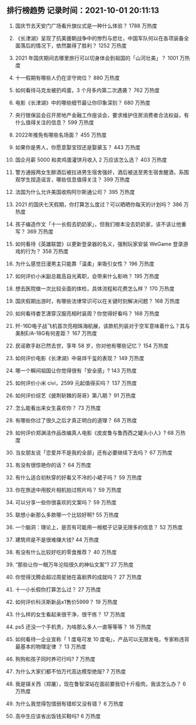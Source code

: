 
## 排行榜趋势 记录时间：2021-10-01 20:11:13
  
  1. 国庆节去天安门广场看升旗仪式是一种什么体验？ 1788 万热度
    
  2. 《长津湖》呈现了抗美援朝战争中的惨烈与悲壮，中国军队何以在各项装备全面落后的情况下，依然赢得了胜利？ 1252 万热度
    
  3. 2021 年国庆期间去哪里旅行可以切身体会到祖国的「山河壮美」？ 1001 万热度
    
  4. 十一假期有哪些人仍在坚守岗位？ 880 万热度
    
  5. 如何看待马克龙被扔鸡蛋，3 个月多内第二次遇袭？ 762 万热度
    
  6. 电影《长津湖》中的哪些细节最让你印象深刻？ 680 万热度
    
  7. 央行银保监会召开房地产金融工作座谈会，要求维护住房消费者合法权益，有什么值得关注的信息？ 599 万热度
    
  8. 2022年推免有哪些名场面？ 455 万热度
    
  9. 如果你是男人，你愿意娶宝钗还是娶黛玉？ 443 万热度
    
  10. 国企月薪  5000 和卖鸡蛋灌饼月收入 2 万应该怎么选？ 403 万热度
    
  11. 警方通报两女生醉酒后被拉进男生宿舍强奸，酒后被送至男生宿舍醒酒，系围观学生捏造谣言，哪些信息值得关注？ 399 万热度
    
  12. 法国为什么允许美国收购阿尔斯通公司？ 395 万热度
    
  13. 2021 的国庆七天假期，你打算怎么度过？可以晒晒你每天的计划吗？ 386 万热度
    
  14. 孩子编造作文「十一长假去奶奶家」，但我们根本没去奶奶家，该不该让他重写？ 369 万热度
    
  15. 如何看待《英雄联盟》以更新登录器的名义，强制玩家安装 WeGame 登录游戏的行为？ 358 万热度
    
  16. 为什么感觉日漫男主只能靠「温柔」来吸引女性？ 196 万热度
    
  17. 如何评价小米副总裁高自光离职，会带来什么影响？ 195 万热度
    
  18. 想去医院做一次比较全面的体检，具体流程和花费怎么样？ 170 万热度
    
  19. 国庆假期出游时，有哪些法律常识可以在关键时刻解决问题？ 168 万热度
    
  20. 如何看待娄艺潇穿汉服亮相时装周？你觉得好看吗？ 168 万热度
    
  21. 歼-16D电子战飞机首次亮相珠海航展，该款机列装对于空军意味着什么？其与美制E/A-18G有何差距？ 167 万热度
    
  22. 民谣歌手赵已然去世，享年 58 岁，你对他有哪些记忆？ 154 万热度
    
  23. 如何评价电影《长津湖》中易烊千玺的表现？ 149 万热度
    
  24. 哪一个瞬间祖国让你觉得很有「安全感」? 143 万热度
    
  25. 如何评价小米 civi，2599 元起值得买吗？ 137 万热度
    
  26. 如何评价综艺《披荆斩棘的哥哥》第八期？ 91 万热度
    
  27. 怎么能看出来女生喜欢你？ 73 万热度
    
  28. 有哪些你过了很久之后才真正明白的道理？ 68 万热度
    
  29. 如何评价郑渊洁作品改编真人电影《皮皮鲁与鲁西西之罐头小人》? 68 万热度
    
  30. 当女朋友说「恋爱并不是我的全部」还有必要继续下去吗？ 67 万热度
    
  31. 有没有很惊艳你的话？ 64 万热度
    
  32. 有什么适合初秋穿的好看又不冷的小裙子吗？ 59 万热度
    
  33. 你在旅途中用胶片相机拍过照片吗？ 59 万热度
    
  34. 可以分享一些你很喜欢的文案吗？ 59 万热度
    
  35. 联想小新那么多款哪一个比较好啊? 55 万热度
    
  36. 一个脑洞：理论上，是否有可能用一根棍子记录无限多的信息？ 52 万热度
    
  37. 建筑师是不是很难赚大钱? 44 万热度
    
  38. 有没有什么比较好吃的零食推荐？ 40 万热度
    
  39. “那些让你一眼万年沦陷很久的神仙文案”? 27 万热度
    
  40. 你觉得沈腾会超过周星驰在喜剧界的成就吗？ 27 万热度
    
  41. 十一小长假你打算怎么过？ 27 万热度
    
  42. 如何评价科沃斯新品x1售价5999？ 19 万热度
    
  43. 什么样的女生看起来很干净，很干练？ 17 万热度
    
  44. ps5 还没一个手机贵，为啥那么多人一直等等等？ 16 万热度
    
  45. 如何看待一企业宣称「 1 度电可发 10 度电」，产品可以无限发电，专家称违背最基本的物理定律 ？ 13 万热度
    
  46. 狗狗和孩子同时养可行吗? 7 万热度
    
  47. 为什么大家们都不怕万代高达模型绝版? 7 万热度
    
  48. 我是镇关西（郑屠），现在鲁智深站在面前要我切十斤瘦肉，我该怎么办？ 6 万热度
    
  49. 为什么我觉得包惜弱有错却又没有错？ 6 万热度
    
  50. 高中生应该省出饭钱买鞋吗? 6 万热度
    